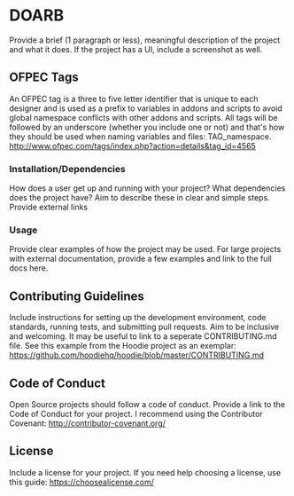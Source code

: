 # DOARB

Provide a brief (1 paragraph or less), meaningful description of the project and what it does. If the project has a UI, include a screenshot as well.

## OFPEC Tags

An OFPEC tag is a three to five letter identifier that is unique to each designer and is used as a prefix to variables in addons and scripts to avoid global namespace conflicts with other addons and scripts.
All tags will be followed by an underscore (whether you include one or not) and that's how they should be used when naming variables and files: TAG_namespace.
http://www.ofpec.com/tags/index.php?action=details&tag_id=4565

### Installation/Dependencies

How does a user get up and running with your project? What dependencies does the project have? Aim to describe these in clear and simple steps. Provide external links

### Usage

Provide clear examples of how the project may be used. For large projects with external documentation, provide a few examples and link to the full docs here.

## Contributing Guidelines

Include instructions for setting up the development environment, code standards, running tests, and submitting pull requests. Aim to be inclusive and welcoming. It may be useful to link to a seperate CONTRIBUTING.md file. See this example from the Hoodie project as an exemplar: https://github.com/hoodiehq/hoodie/blob/master/CONTRIBUTING.md

## Code of Conduct

Open Source projects should follow a code of conduct. Provide a link to the Code of Conduct for your project. I recommend using the Contributor Covenant: http://contributor-covenant.org/

## License

Include a license for your project. If you need help choosing a license, use this guide: https://choosealicense.com/

